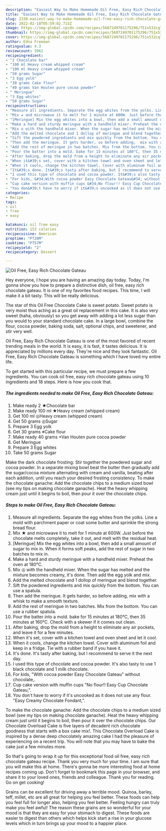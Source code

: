```yaml
---
description: "Easiest Way to Make Homemade Oil Free, Easy Rich Chocolate Gateau"
title: "Easiest Way to Make Homemade Oil Free, Easy Rich Chocolate Gateau"
slug: 2330-easiest-way-to-make-homemade-oil-free-easy-rich-chocolate-gateau
date: 2022-02-18T05:59:02.715Z
image: https://img-global.cpcdn.com/recipes/5687249701175296/751x532cq70/oil-free-easy-rich-chocolate-gateau-recipe-main-photo.jpg
thumbnail: https://img-global.cpcdn.com/recipes/5687249701175296/751x532cq70/oil-free-easy-rich-chocolate-gateau-recipe-main-photo.jpg
cover: https://img-global.cpcdn.com/recipes/5687249701175296/751x532cq70/oil-free-easy-rich-chocolate-gateau-recipe-main-photo.jpg
author: Edna Freeman
ratingvalue: 4.3
reviewcount: 3961
recipeingredient:
- "2 Chocolate bar"
- "100 ml Heavy cream whipped cream"
- "100 ml Heavy cream whipped cream"
- "50 grams Sugar"
- "3 Egg yolk"
- "30 grams Cake flour"
- "40 grams Van Houten pure cocoa powder"
- " Meringue"
- "3 Egg whites"
- "50 grams Sugar"
recipeinstructions:
- "Measure all ingredients. Separate the egg whites from the yolks. Line a mold with parchment paper or coat some butter and sprinkle the strong bread flour."
- "Mix ★ and microwave it to melt for 1 minute at 600W. Just before the chocolate melts completely, take it out, and melt with the residual heat."
- "[Meringue] Mix the egg whites into a bowl, then add a small amount of sugar to mix in. When it forms soft peaks, add the rest of sugar in two batches to mix in."
- "Make a hard and sturdy meringue with a handheld mixer. Preheat the oven at 180°C."
- "Mix ◎ with the handheld mixer. When the sugar has melted and the mixture becomes creamy, it&#39;s done. Then add the egg yolk and mix."
- "Add the melted chocolate and 1 dollop of meringue and blend together."
- "Sift the powdered ingredients and mix quickly from the bottom. You can use a spatula."
- "Then add the meringue. It gets harder, so before adding,  mix with a whisk to make a smooth texture."
- "Add the rest of meringue in two batches. Mix from the bottom. You can use a rubber spatula."
- "Pour the batter into a mold. bake for 15 minutes at 180°C, then 35 minutes at 160°C. Check with a skewer if it comes out clean."
- "After baking, drop the mold from a height to eliminate any air pockets, and leave it for a few minutes."
- "When it&#39;s set, cover with a kitchen towel and oven sheet and let it cool."
- "When it cools, change the kitchen towel. Cover with aluminum foil and keep in a fridge. Tie with a rubber band if you have it."
- "It&#39;s done. It&#39;s tasty after baking, but I recommend to serve it the next day."
- "I used this type of chocolate and cocoa powder. It&#39;s also tasty to use 1 black chocolate and 1 milk chocolate."
- "For kids, &#34;With cocoa powder Easy Chocolate Gateau&#34; without chocolate,."
- "Cup cake version with muffin cups &#34;No flour!! Easy Cup Chocolate Gateau,&#34;."
- "You don&#39;t have to worry if it&#39;s uncooked as it does not use any flour. &#34;Easy Creamy  Chocolate Fondant,&#34;."
categories:
- Recipe
tags:
- oil
- free
- easy

katakunci: oil free easy 
nutrition: 153 calories
recipecuisine: American
preptime: "PT20M"
cooktime: "PT57M"
recipeyield: "2"
recipecategory: Dessert

---
```



![Oil Free, Easy Rich Chocolate Gateau](https://img-global.cpcdn.com/recipes/5687249701175296/751x532cq70/oil-free-easy-rich-chocolate-gateau-recipe-main-photo.jpg)

Hey everyone, I hope you are having an amazing day today. Today, I'm gonna show you how to prepare a distinctive dish, oil free, easy rich chocolate gateau. It is one of my favorites food recipes. This time, I will make it a bit tasty. This will be really delicious.

The star of this Oil Free Chocolate Cake is sweet potato. Sweet potato is very moist thus acting as a great oil replacement in this cake. It is also very sweet (haha, obviously) so you get away with adding a lot less sugar than you would to your standard chocolate cake. In a large bowl, combine the flour, cocoa powder, baking soda, salt, optional chips, and sweetener, and stir very well.

Oil Free, Easy Rich Chocolate Gateau is one of the most favored of recent trending meals in the world. It is easy, it is fast, it tastes delicious. It is appreciated by millions every day. They're nice and they look fantastic. Oil Free, Easy Rich Chocolate Gateau is something which I have loved my entire life.


To get started with this particular recipe, we must prepare a few ingredients. You can cook oil free, easy rich chocolate gateau using 10 ingredients and 18 steps. Here is how you cook that.

<!--inarticleads1-->

##### The ingredients needed to make Oil Free, Easy Rich Chocolate Gateau:

1. Make ready 2 ★Chocolate bar
1. Make ready 100 ml ★Heavy cream (whipped cream)
1. Get 100 ml ◎Heavy cream (whipped cream)
1. Get 50 grams ◎Sugar
1. Prepare 3 Egg yolk
1. Get 30 grams ※Cake flour
1. Make ready 40 grams *Van Houten pure cocoa powder
1. Get  Meringue
1. Prepare 3 Egg whites
1. Take 50 grams Sugar


Make the dark chocolate frosting: Stir together the powdered sugar and cocoa powder. In a separate mixing bowl beat the butter then gradually add the sugar/cocoa mixture alternating with cream and vanilla, beating after each addition, until you reach your desired frosting consistency. To make the chocolate ganache: Add the chocolate chips to a medium sized bowl (see my tips on making chocolate ganache). Heat the heavy whipping cream just until it begins to boil, then pour it over the chocolate chips. 

<!--inarticleads2-->

##### Steps to make Oil Free, Easy Rich Chocolate Gateau:

1. Measure all ingredients. Separate the egg whites from the yolks. Line a mold with parchment paper or coat some butter and sprinkle the strong bread flour.
1. Mix ★ and microwave it to melt for 1 minute at 600W. Just before the chocolate melts completely, take it out, and melt with the residual heat.
1. [Meringue] Mix the egg whites into a bowl, then add a small amount of sugar to mix in. When it forms soft peaks, add the rest of sugar in two batches to mix in.
1. Make a hard and sturdy meringue with a handheld mixer. Preheat the oven at 180°C.
1. Mix ◎ with the handheld mixer. When the sugar has melted and the mixture becomes creamy, it&#39;s done. Then add the egg yolk and mix.
1. Add the melted chocolate and 1 dollop of meringue and blend together.
1. Sift the powdered ingredients and mix quickly from the bottom. You can use a spatula.
1. Then add the meringue. It gets harder, so before adding,  mix with a whisk to make a smooth texture.
1. Add the rest of meringue in two batches. Mix from the bottom. You can use a rubber spatula.
1. Pour the batter into a mold. bake for 15 minutes at 180°C, then 35 minutes at 160°C. Check with a skewer if it comes out clean.
1. After baking, drop the mold from a height to eliminate any air pockets, and leave it for a few minutes.
1. When it&#39;s set, cover with a kitchen towel and oven sheet and let it cool.
1. When it cools, change the kitchen towel. Cover with aluminum foil and keep in a fridge. Tie with a rubber band if you have it.
1. It&#39;s done. It&#39;s tasty after baking, but I recommend to serve it the next day.
1. I used this type of chocolate and cocoa powder. It&#39;s also tasty to use 1 black chocolate and 1 milk chocolate.
1. For kids, &#34;With cocoa powder Easy Chocolate Gateau&#34; without chocolate,.
1. Cup cake version with muffin cups &#34;No flour!! Easy Cup Chocolate Gateau,&#34;.
1. You don&#39;t have to worry if it&#39;s uncooked as it does not use any flour. &#34;Easy Creamy  Chocolate Fondant,&#34;.


To make the chocolate ganache: Add the chocolate chips to a medium sized bowl (see my tips on making chocolate ganache). Heat the heavy whipping cream just until it begins to boil, then pour it over the chocolate chips. Our Chocolate Overload Cake is five layers of decadent rich chocolate goodness that starts with a box cake mix!. This Chocolate Overload Cake is inspired by a dense deep chocolately amazing cake I had the pleasure of experiencing on a recent trip. You will note that you may have to bake the cake just a few minutes more. 

So that's going to wrap it up for this exceptional food oil free, easy rich chocolate gateau recipe. Thank you very much for your time. I am sure that you will make this at home. There's gonna be more interesting food at home recipes coming up. Don't forget to bookmark this page in your browser, and share it to your loved ones, friends and colleague. Thank you for reading. Go on get cooking!

Grains can be excellent for driving away a terrible mood. Quinoa, barley, teff, millet, etc are all great for helping you feel better. These foods can help you feel full for longer also, helping you feel better. Feeling hungry can truly make you feel awful! The reason these grains are so wonderful for your mood is that they are easy for your stomach to digest. These foods are easier to digest than others which helps kick start a rise in your glucose levels which in turn brings up your mood to a happier place.
